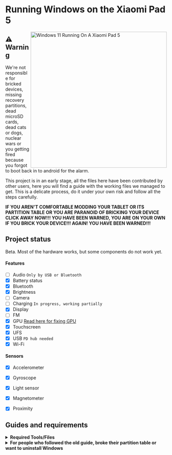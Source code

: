 # Running Windows on the Xiaomi Pad 5

<img align="right" src="https://raw.githubusercontent.com/erdilS/Port-Windows-11-Xiaomi-Pad-5/main/nabu.png" width="425" alt="Windows 11 Running On A Xiaomi Pad 5">

## ⚠️ **Warning**

We're not responsible for bricked devices, missing recovery partitions, dead microSD cards, dead cats or dogs, nuclear wars or you getting fired because you forgot to boot back in to android for the alarm.

This project is in an early stage, all the files here have been contributed by other users, here you will find a guide with the working files we managed to get. This is a delicate process, do it under your own risk and follow all the steps carefully.

**IF YOU AREN'T COMFORTABLE MODDING YOUR TABLET OR ITS PARTITION TABLE OR YOU ARE PARANOID OF BRICKING YOUR DEVICE CLICK AWAY NOW!!! YOU HAVE BEEN WARNED, YOU ARE ON YOUR OWN IF YOU BRICK YOUR DEVICE!!! AGAIN! YOU HAVE BEEN WARNED!!!**

## Project status

Beta. Most of the hardware works, but some components do not work yet.

#### Features

- [ ] Audio ```Only by USB or Bluetooth```
- [x] Battery status
- [x] Bluetooth
- [x] Brightness
- [ ] Camera
- [ ] Charging ```In progress, working partially ```
- [x] Display
- [ ] FM
- [x] GPU [Read here for fixing GPU](guide/English/otherthings-en.md)
- [x] Touchscreen
- [x] UFS
- [x] USB ```PD hub needed```
- [x] Wi-Fi

#### Sensors
- [x] Accelerometer
- [x] Gyroscope
- [x] Light sensor
- [x] Magnetometer
- [x] Proximity


## Guides and requirements

<details> 
<summary><strong>Required Tools/Files</strong></summary>

Human:

- Understand English

- Understand how to use TWRP

- Understand how to use CMD

- Functioning brain

PC:

- [Windows on ARM image](https://uupdump.net/) (Windows 11 is recommended)

- [platform-tools](https://developer.android.com/studio/releases/platform-tools).

- [DriverUpdater](https://github.com/WOA-Project/DriverUpdater/releases/) to install the [drivers](https://github.com/map220v/MiPad5-Drivers)

Tablet:

- [UEFI image and TWRP](https://github.com/erdilS/Port-Windows-11-Xiaomi-Pad-5/releases/tag/1.0)

</details> 

<details> 

<summary><strong>For people who followed the old guide, broke their partition table or want to uninstall Windows</strong></summary>


### Windows installation instructions

<details> 

<summary><strong>English</strong></summary>

1 - [Create partitions](guide/English/1-partition-en.md)

2 - [Install Windows](guide/English/2-install-en.md)
  
</details> 

### Other guides:

<details> 

<summary><strong>English</strong></summary>

- [If you just want to update the drivers follow these commands](guide/English/update-en.md)

- [Dual booting and updating GPU driver](guide/English/otherthings-en.md)

-[Uninstalling Windows](guide/English/uninstall-en.md)
  
</details> 

## Contributors

<details> 

<summary><b><strong>Credits</strong></b></summary>

- [Icesito68](https://github.com/Icesito68) ```Made Windows partitioning commands and made original vayu repo```

- [Map220v](https://github.com/map220v) ```Maintains UEFI and Drivers```
  
- [Renegade Project](https://github.com/edk2-porting) ```Making the core of this project```

- [gus33000](https://github.com/gus33000) ```Providing help, also made base install guide, all of the original drivers and the msc script```

- [Renegade Project Discord members](https://discord.gg/XXBWfag) ```Provided Help```
 
- [MollySophia](https://github.com/MollySophia) ```Helped to fix battery status```

- [bibarub](https://github.com/bibarub) ```Made original bat file for switching Windows to Android```

- [entaromia](https://github.com/entaromia) ```Made application for switching Android to Windows```

</details>  

